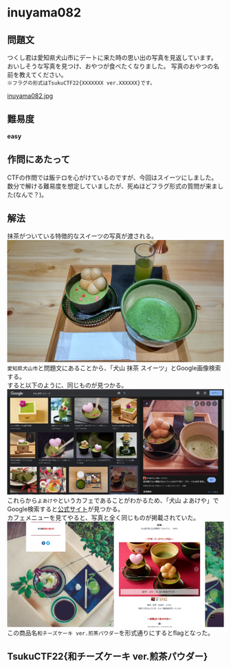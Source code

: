 # inuyama082

## 問題文
つくし君は愛知県犬山市にデートに来た時の思い出の写真を見返しています。 おいしそうな写真を見つけ、おやつが食べたくなりました。 写真のおやつの名前を教えてください。  
`※フラグの形式はTsukuCTF22{XXXXXXX ver.XXXXXX}です。`  

[inuyama082.jpg](files/inuyama082.jpg)  

## 難易度
**easy**  

## 作問にあたって
CTFの作問では飯テロを心がけているのですが、今回はスイーツにしました。  
数分で解ける難易度を想定していましたが、死ぬほどフラグ形式の質問が来ました(なんで？)。  

## 解法
抹茶がついている特徴的なスイーツの写真が渡される。  
![inuyama082.jpg](files/inuyama082.jpg)  
`愛知県犬山市`と問題文にあることから、「犬山 抹茶 スイーツ」とGoogle画像検索する。  
すると以下のように、同じものが見つかる。  
![googles.png](images/googles.png)  
これらから`よあけや`というカフェであることがわかるため、「犬山 よあけや」でGoogle検索すると[公式サイト](https://www.yoakeya1916.com/)が見つかる。  
カフェメニューを見てやると、写真と全く同じものが掲載されていた。  
![yoakeya.png](images/yoakeya.png)  
この商品名`和チーズケーキ ver.煎茶パウダー`を形式通りにするとflagとなった。  

## TsukuCTF22{和チーズケーキ ver.煎茶パウダー}